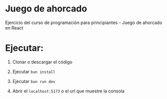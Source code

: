 # Juego de ahorcado

Ejercicio del curso de programación para principiantes - Juego de ahorcado en React

# Ejecutar:

1. Clonar o descargar el código

2. Ejecutar `bun install`

3. Ejecutar `bun run dev`

4. Abrir el `localhost:5173` o el url que muestre la consola
